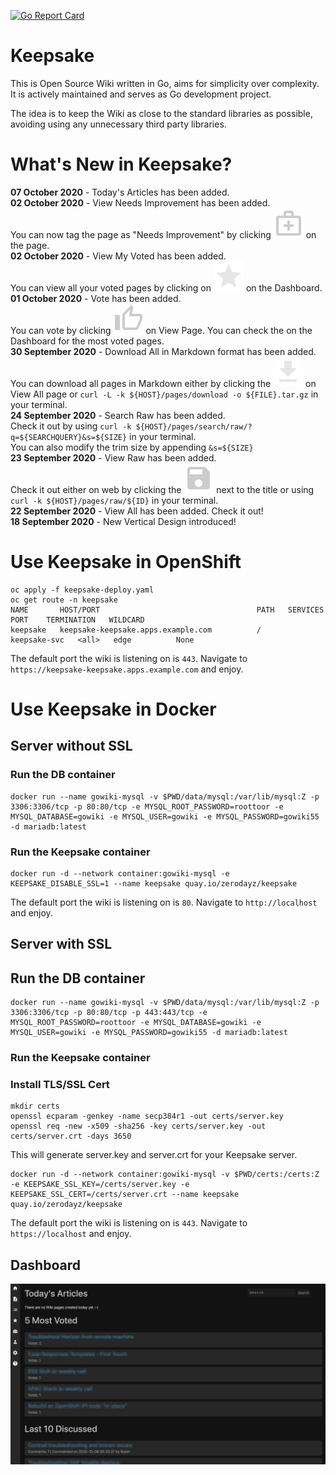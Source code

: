 [![Go Report Card](https://goreportcard.com/badge/github.com/zerodayz/keepsake)](https://goreportcard.com/report/github.com/zerodayz/keepsake)

# Keepsake
This is Open Source Wiki written in Go, aims for simplicity over complexity. It is actively maintained and serves as Go development project.

The idea is to keep the Wiki as close to the standard libraries as possible, avoiding using any unnecessary third party libraries.

# What's New in Keepsake?

**07 October 2020**   - Today's Articles has been added.  
**02 October 2020**   - View Needs Improvement has been added.  
You can now tag the page as "Needs Improvement" by clicking ![home_repair_service](lib/icons/home_repair_service-24px.svg) on the page.  
**02 October 2020**   - View My Voted has been added.  
You can view all your voted pages by clicking on ![star](lib/icons/star-24px.svg) on the Dashboard.  
**01 October 2020**   - Vote has been added.  
You can vote by clicking ![vote](lib/icons/thumb_up_alt-24px.svg) on View Page. You can check the on the Dashboard for the most voted pages.  
**30 September 2020** - Download All in Markdown format has been added.  
You can download all pages in Markdown either by clicking the ![get_all](lib/icons/get_app-24px.svg) on View All page or `curl -L -k ${HOST}/pages/download -o ${FILE}.tar.gz` in your terminal.  
**24 September 2020** - Search Raw has been added.  
Check it out by using `curl -k ${HOST}/pages/search/raw/?q=${SEARCHQUERY}&s=${SIZE}` in your terminal.   
You can also modify the trim size by appending `&s=${SIZE}`  
**23 September 2020** - View Raw has been added.  
Check it out either on web by clicking the ![save](lib/icons/save-24px.svg) next to the title or using `curl -k ${HOST}/pages/raw/${ID}` in your terminal.  
**22 September 2020** - View All has been added. Check it out!  
**18 September 2020** - New Vertical Design introduced! 

# Use Keepsake in OpenShift
```
oc apply -f keepsake-deploy.yaml
oc get route -n keepsake
NAME       HOST/PORT                                   PATH   SERVICES       PORT    TERMINATION   WILDCARD
keepsake   keepsake-keepsake.apps.example.com          /      keepsake-svc   <all>   edge          None
```

The default port the wiki is listening on is `443`.
Navigate to `https://keepsake-keepsake.apps.example.com` and enjoy.

# Use Keepsake in Docker
## Server without SSL
### Run the DB container
```
docker run --name gowiki-mysql -v $PWD/data/mysql:/var/lib/mysql:Z -p 3306:3306/tcp -p 80:80/tcp -e MYSQL_ROOT_PASSWORD=roottoor -e MYSQL_DATABASE=gowiki -e MYSQL_USER=gowiki -e MYSQL_PASSWORD=gowiki55 -d mariadb:latest
```
### Run the Keepsake container
```
docker run -d --network container:gowiki-mysql -e KEEPSAKE_DISABLE_SSL=1 --name keepsake quay.io/zerodayz/keepsake
```

The default port the wiki is listening on is `80`.
Navigate to `http://localhost` and enjoy.

## Server with SSL
## Run the DB container
```
docker run --name gowiki-mysql -v $PWD/data/mysql:/var/lib/mysql:Z -p 3306:3306/tcp -p 80:80/tcp -p 443:443/tcp -e MYSQL_ROOT_PASSWORD=roottoor -e MYSQL_DATABASE=gowiki -e MYSQL_USER=gowiki -e MYSQL_PASSWORD=gowiki55 -d mariadb:latest
```
### Run the Keepsake container

### Install TLS/SSL Cert
~~~
mkdir certs
openssl ecparam -genkey -name secp384r1 -out certs/server.key
openssl req -new -x509 -sha256 -key certs/server.key -out certs/server.crt -days 3650
~~~
This will generate server.key and server.crt for your Keepsake server.

```
docker run -d --network container:gowiki-mysql -v $PWD/certs:/certs:Z -e KEEPSAKE_SSL_KEY=/certs/server.key -e KEEPSAKE_SSL_CERT=/certs/server.crt --name keepsake quay.io/zerodayz/keepsake
```

The default port the wiki is listening on is `443`.
Navigate to `https://localhost` and enjoy.

## Dashboard
![Dashboard](screenshots/Dashboard.png)
